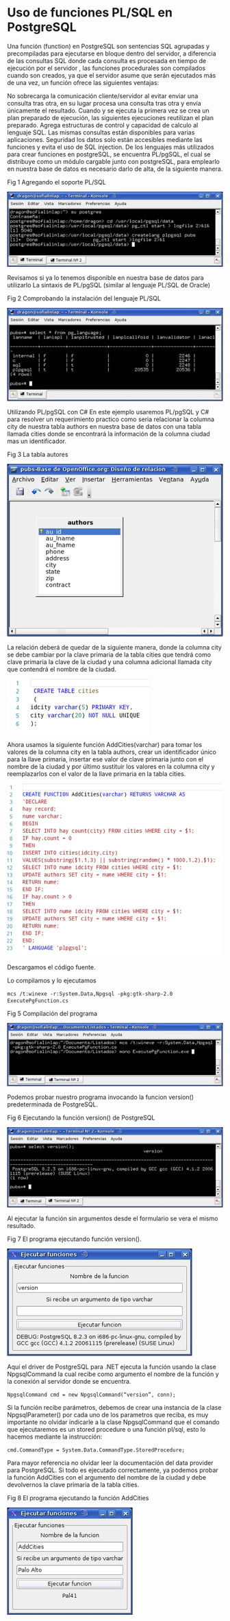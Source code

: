 # Uso de funciones PL/SQL en PostgreSQL

Una función (function) en PostgreSQL son sentencias SQL agrupadas y precompiladas para ejecutarse en bloque dentro del servidor, a diferencia de las consultas SQL donde cada consulta es procesada en tiempo de ejecución por el servidor , las funciones procedurales son compilados cuando son creados, ya que el servidor asume que serán ejecutados más de una vez, un función ofrece las siguientes ventajas:

No sobrecarga la comunicación cliente/servidor al evitar enviar una consulta tras otra, en su lugar procesa una consulta tras otra y envía únicamente el resultado.
Cuando y se ejecuta la primera vez se crea un plan preparado de ejecución, las siguientes ejecuciones reutilizan el plan preparado.
Agrega estructuras de control y capacidad de calculo al lenguaje SQL.
Las mismas consultas están disponibles para varias aplicaciones.
Seguridad los datos solo están accesibles mediante las funciones y evita el uso de SQL injection.
De los lenguajes más utilizados para crear funciones en postgreSQL, se encuentra PL/pgSQL, el cual se distribuye como un módulo cargable junto con postgreSQL, para emplearlo en nuestra base de datos es necesario darlo de alta, de la siguiente manera.

Fig 1 Agregando el soporte PL/SQL

<img src="ado3_fig1.jpg"/>

Revisamos si ya lo tenemos disponible en nuestra base de datos para utilizarlo La sintaxis de PL/pgSQL (similar al lenguaje PL/SQL de Oracle)

Fig 2 Comprobando la instalación del lenguaje PL/SQL

<img src="ado3_fig2.jpg"/>

Utilizando PL/pgSQL con C#
En este ejemplo usaremos PL/pgSQL y C# para resolver un requerimiento practico como seria relacionar la columna city de nuestra tabla authors en nuestra base de datos con una tabla llamada cities donde se encontrará la información de la columna ciudad mas un identificador.

Fig 3 La tabla autores

<img src="ado3_fig3.jpg"/>

La relación deberá de quedar de la siguiente manera, donde la columna city se debe cambiar por la clave primaria de la tabla cities que tendrá como clave primaria la clave de la ciudad y una columna adicional llamada city que contendrá el nombre de la ciudad.

<img src="tbcities.png"/>

Ahora usamos la siguiente función AddCities(varchar) para tomar los valores de la columna city en la tabla authors, crear un identificador único para la llave primaria, insertar ese valor de clave primaria junto con el nombre de la ciudad y por último sustituir los valores en la columna city y reemplazarlos con el valor de la llave primaria en la tabla cities.

<img src="addcities.png"/>

Descargamos el código fuente.

Lo compilamos y lo ejecutamos

    mcs /t:winexe -r:System.Data,Npgsql -pkg:gtk-sharp-2.0 ExecutePgFunction.cs
Fig 5 Compilación del programa

<img src="ado3_fig5.jpg"/>

Podemos probar nuestro programa invocando la funcion version() predeterminada de PostgreSQL.

Fig 6 Ejecutando la función version() de PostgreSQL

<img src="ado3_fig6.jpg"/>

Al ejecutar la función sin argumentos desde el formulario se vera el mismo resultado.

Fig 7 El programa ejecutando función version().

<img src="ado3_fig7.jpg"/>

Aquí el driver de PostgreSQL para .NET ejecuta la función usando la clase NpgsqlCommand la cual recibe como argumento el nombre de la función y la conexión al servidor donde se encuentra.

    NpgsqlCommand cmd = new NpgsqlCommand(“version”, conn);
Si la función recibe parámetros, debemos de crear una instancia de la clase NpgsqlParameter() por cada uno de los parametros que reciba, es muy importante no olvidar indicarle a la clase NpgsqlCommand que el comando que ejecutaremos es un stored procedure o una función pl/sql, esto lo hacemos mediante la instrucción:

    cmd.CommandType = System.Data.CommandType.StoredProcedure;
Para mayor referencia no olvidar leer la documentación del data provider para PostgreSQL. Si todo es ejecutado correctamente, ya podemos probar la función AddCities con el argumento del nombre de la ciudad y debe devolvernos la clave primaria de la tabla cities.

Fig 8 El programa ejecutando la función AddCities

<img src="ado3_fig8.jpg"/>
